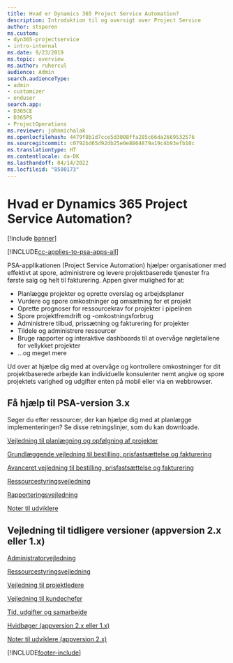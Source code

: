 ```yaml
---
title: Hvad er Dynamics 365 Project Service Automation?
description: Introduktion til og oversigt over Project Service
author: stsporen
ms.custom:
- dyn365-projectservice
- intro-internal
ms.date: 9/23/2019
ms.topic: overview
ms.author: ruhercul
audience: Admin
search.audienceType:
- admin
- customizer
- enduser
search.app:
- D365CE
- D365PS
- ProjectOperations
ms.reviewer: johnmichalak
ms.openlocfilehash: 4479f8b1d7cce5d3008ffa285c66da2669532576
ms.sourcegitcommit: c0792bd65d92db25e0e8864879a19c4b93efb10c
ms.translationtype: HT
ms.contentlocale: da-DK
ms.lasthandoff: 04/14/2022
ms.locfileid: "8580173"
---
```

# <a name="what-is-dynamics-365-project-service-automation"></a>Hvad er Dynamics 365 Project Service Automation?

[!include [banner](../includes/psa-now-project-operations.md)]

[!INCLUDE[cc-applies-to-psa-apps-all](../includes/cc-applies-to-psa-apps-all.md)]

PSA-applikationen (Project Service Automation) hjælper organisationer med effektivt at spore, administrere og levere projektbaserede tjenester fra første salg og helt til fakturering. Appen giver mulighed for at:

- Planlægge projekter og oprette overslag og arbejdsplaner
- Vurdere og spore omkostninger og omsætning for et projekt
- Oprette prognoser for ressourcekrav for projekter i pipelinen
- Spore projektfremdrift og -omkostningsforbrug
- Administrere tilbud, prissætning og fakturering for projekter
- Tildele og administrere ressourcer
- Bruge rapporter og interaktive dashboards til at overvåge nøgletallene for vellykket projekter
- ...og meget mere

Ud over at hjælpe dig med at overvåge og kontrollere omkostninger for dit projektbaserede arbejde kan individuelle konsulenter nemt angive og spore projektets varighed og udgifter enten på mobil eller via en webbrowser.

## <a name="get-help-with-psa-version-3x"></a>Få hjælp til PSA-version 3.x
Søger du efter ressourcer, der kan hjælpe dig med at planlægge implementeringen? Se disse retningslinjer, som du kan downloade.

 [Vejledning til planlægning og opfølgning af projekter](../psa/implementation-guides/project-planning-tracking.md)

 [Grundlæggende vejledning til bestilling, prisfastsættelse og fakturering](../psa/implementation-guides/begin-quoting-pricing-billing.md)

 [Avanceret vejledning til bestilling, prisfastsættelse og fakturering](../psa/implementation-guides/adv-quoting-pricing-billing.md)

 [Ressourcestyringsvejledning](../psa/implementation-guides/resource-management-guide.md)

 [Rapporteringsvejledning](../psa/implementation-guides/reporting-guide.md)

 [Noter til udviklere](../psa/developer-guides/overview-dev-notes-v3.x.md)

## <a name="guidance-for-earlier-versions-app-version-2x-or-1x"></a>Vejledning til tidligere versioner (appversion 2.x eller 1.x)
 [Administratorvejledning](../psa/admin-guide.md)

 [Ressourcestyringsvejledning](../psa/resource-manager-guide.md)

 [Vejledning til projektledere](../psa/project-manager-guide.md)

 [Vejledning til kundechefer](../psa/account-manager-guide.md)

 [Tid, udgifter og samarbejde](../psa/time-expense-collaboration-guide.md)

 [Hvidbøger (appversion 2.x eller 1.x)](../psa/white-papers.md)

 [Noter til udviklere (appversion 2.x)](../psa/developer-guides/add-custom-qoi-forms-v2.x.md)



[!INCLUDE[footer-include](../includes/footer-banner.md)]
